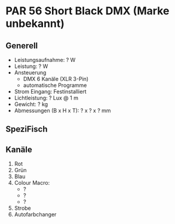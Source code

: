 # PAR 56 Short Black DMX (Marke unbekannt)

## Generell

- Leistungsaufnahme: ? W
- Leistung: ? W
- Ansteuerung
   - DMX 6 Kanäle (XLR 3-Pin)
   - automatische Programme
- Strom Eingang: Festinstalliert
- Lichtleistung: ? Lux @ 1 m
- Gewicht: ? kg
- Abmessungen (B x H x T): ? x ? x ? mm

## SpeziFisch

## Kanäle

1. Rot
2. Grün
3. Blau
4. Colour Macro:
   - ?
   - ?
   - ?
5. Strobe
6. Autofarbchanger
